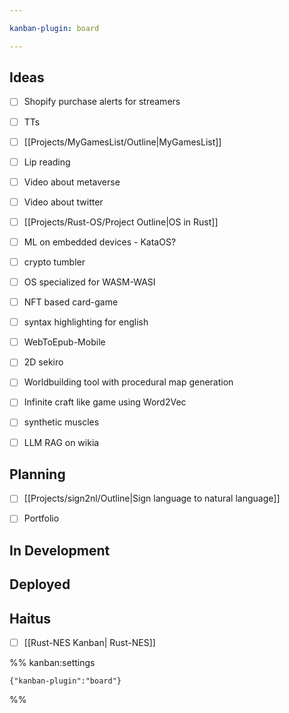 ```yaml
---

kanban-plugin: board

---
```


## Ideas

- [ ] Shopify purchase alerts for streamers
- [ ] TTs
- [ ] [[Projects/MyGamesList/Outline|MyGamesList]]
- [ ] Lip reading
- [ ] Video about metaverse
- [ ] Video about twitter
- [ ] [[Projects/Rust-OS/Project Outline|OS in Rust]]
- [ ] ML on embedded devices - KataOS?
- [ ] crypto tumbler
- [ ] OS specialized for WASM-WASI
- [ ] NFT based card-game
- [ ] syntax highlighting for english
- [ ] WebToEpub-Mobile
- [ ] 2D sekiro
- [ ] Worldbuilding tool with procedural map generation
- [ ] Infinite craft like game using Word2Vec
- [ ] synthetic muscles
- [ ] LLM RAG on wikia


## Planning

- [ ] [[Projects/sign2nl/Outline|Sign language to natural language]]
- [ ] Portfolio


## In Development



## Deployed



## Haitus

- [ ] [[Rust-NES Kanban| Rust-NES]]




%% kanban:settings
```
{"kanban-plugin":"board"}
```
%%